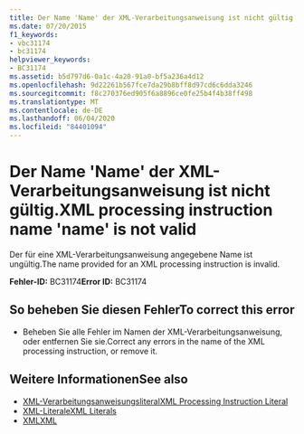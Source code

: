 ```yaml
---
title: Der Name 'Name' der XML-Verarbeitungsanweisung ist nicht gültig.
ms.date: 07/20/2015
f1_keywords:
- vbc31174
- bc31174
helpviewer_keywords:
- BC31174
ms.assetid: b5d797d6-0a1c-4a20-91a0-bf5a236a4d12
ms.openlocfilehash: 9d22261b567fce7da29b8bff8d97cd6c6dda3246
ms.sourcegitcommit: f8c270376ed905f6a8896ce0fe25b4f4b38ff498
ms.translationtype: MT
ms.contentlocale: de-DE
ms.lasthandoff: 06/04/2020
ms.locfileid: "84401094"
---
```

# <a name="xml-processing-instruction-name-name-is-not-valid"></a><span data-ttu-id="e3971-102">Der Name 'Name' der XML-Verarbeitungsanweisung ist nicht gültig.</span><span class="sxs-lookup"><span data-stu-id="e3971-102">XML processing instruction name 'name' is not valid</span></span>
<span data-ttu-id="e3971-103">Der für eine XML-Verarbeitungsanweisung angegebene Name ist ungültig.</span><span class="sxs-lookup"><span data-stu-id="e3971-103">The name provided for an XML processing instruction is invalid.</span></span>  
  
 <span data-ttu-id="e3971-104">**Fehler-ID:** BC31174</span><span class="sxs-lookup"><span data-stu-id="e3971-104">**Error ID:** BC31174</span></span>  
  
## <a name="to-correct-this-error"></a><span data-ttu-id="e3971-105">So beheben Sie diesen Fehler</span><span class="sxs-lookup"><span data-stu-id="e3971-105">To correct this error</span></span>  
  
- <span data-ttu-id="e3971-106">Beheben Sie alle Fehler im Namen der XML-Verarbeitungsanweisung, oder entfernen Sie sie.</span><span class="sxs-lookup"><span data-stu-id="e3971-106">Correct any errors in the name of the XML processing instruction, or remove it.</span></span>  
  
## <a name="see-also"></a><span data-ttu-id="e3971-107">Weitere Informationen</span><span class="sxs-lookup"><span data-stu-id="e3971-107">See also</span></span>

- [<span data-ttu-id="e3971-108">XML-Verarbeitungsanweisungsliteral</span><span class="sxs-lookup"><span data-stu-id="e3971-108">XML Processing Instruction Literal</span></span>](../language-reference/xml-literals/xml-processing-instruction-literal.md)
- [<span data-ttu-id="e3971-109">XML-Literale</span><span class="sxs-lookup"><span data-stu-id="e3971-109">XML Literals</span></span>](../language-reference/xml-literals/index.md)
- [<span data-ttu-id="e3971-110">XML</span><span class="sxs-lookup"><span data-stu-id="e3971-110">XML</span></span>](../programming-guide/language-features/xml/index.md)
